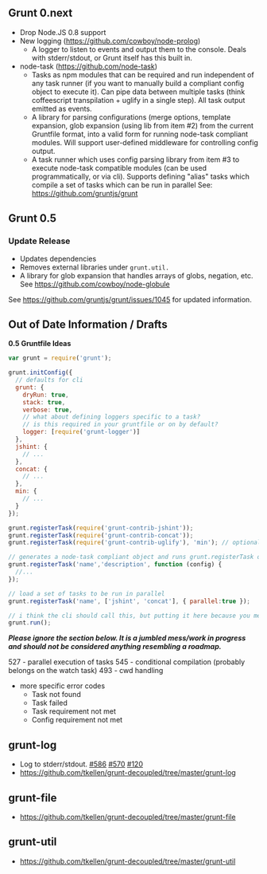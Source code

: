 ## Grunt 0.next

* Drop Node.JS 0.8 support
* New logging (<https://github.com/cowboy/node-prolog>)
  * A logger to listen to events and output them to the console. Deals with stderr/stdout, or Grunt itself has this built in.
* node-task (<https://github.com/node-task>)
  * Tasks as npm modules that can be required and run independent of any task runner (if you want to manually build a compliant config object to execute it). Can pipe data between multiple tasks (think coffeescript transpilation + uglify in a single step). All task output emitted as events.
  * A library for parsing configurations (merge options, template expansion, glob expansion (using lib from item #2) from the current Gruntfile format, into a valid form for running node-task compliant modules. Will support user-defined middleware for controlling config output.
  * A task runner which uses config parsing library from item #3 to execute node-task compatible modules (can be used programmatically, or via cli). Supports defining "alias" tasks which compile a set of tasks which can be run in parallel  See: <https://github.com/gruntjs/grunt>

## Grunt 0.5

### Update Release

* Updates dependencies
* Removes external libraries under `grunt.util.`
* A library for glob expansion that handles arrays of globs, negation, etc. See <https://github.com/cowboy/node-globule>

See <https://github.com/gruntjs/grunt/issues/1045> for updated information.




## Out of Date Information  / Drafts

**0.5 Gruntfile Ideas**

```js
var grunt = require('grunt');

grunt.initConfig({
  // defaults for cli
  grunt: {
    dryRun: true,
    stack: true,
    verbose: true,
    // what about defining loggers specific to a task?
    // is this required in your gruntfile or on by default?
    logger: [require('grunt-logger')]
  },
  jshint: {
    // ...
  },
  concat: {
    // ...
  },
  min: {
    // ...
  }
});

grunt.registerTask(require('grunt-contrib-jshint'));
grunt.registerTask(require('grunt-contrib-concat'));
grunt.registerTask(require('grunt-contrib-uglify'), 'min'); // optional second param renames

// generates a node-task compliant object and runs grunt.registerTask on it
grunt.registerTask('name','description', function (config) {
  //...
});

// load a set of tasks to be run in parallel
grunt.registerTask('name', ['jshint', 'concat'], { parallel:true });

// i think the cli should call this, but putting it here because you mentioned thinking it should go here.
grunt.run();
```

***Please ignore the section below. It is a jumbled mess/work in progress and should not be considered anything resembling a roadmap.***

527 - parallel execution of tasks
545 - conditional compilation (probably belongs on the watch task)
493 - cwd handling

* more specific error codes
  * Task not found
  * Task failed
  * Task requirement not met
  * Config requirement not met

## grunt-log
* Log to stderr/stdout. [#586](https://github.com/gruntjs/grunt/issues/586) [#570](https://github.com/gruntjs/grunt/issues/570) [#120](https://github.com/gruntjs/grunt/issues/120)
* <https://github.com/tkellen/grunt-decoupled/tree/master/grunt-log>

## grunt-file
* <https://github.com/tkellen/grunt-decoupled/tree/master/grunt-file>

## grunt-util
* <https://github.com/tkellen/grunt-decoupled/tree/master/grunt-util>
